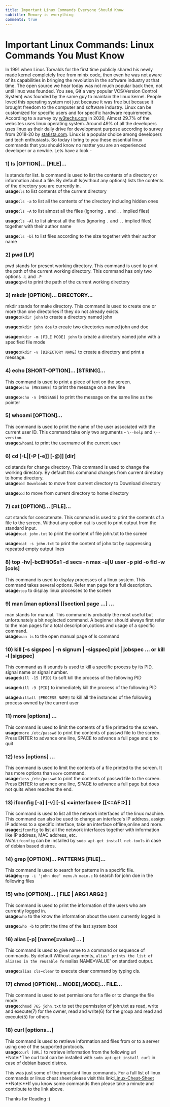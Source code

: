 ```yaml
---
title: Important Linux Commands Everyone Should Know
subtitle: Memory is everything
comments: true
---
```


# Important Linux Commands: Linux Commands You Must Know

In 1991 when Linus Torvalds for the first time publicly shared his newly made kernel completely free from minix code, then even he was not aware of its capabilities in bringing the revolution in the software industry at that time. The open source we hear today was not much popular back then, not until linux was founded. You see, Git a very popular VCS(Version Control System) was founded by the same guy to maintain the linux kernel. People loved this operating system not just because it was free but because it brought freedom to the computer and software industry. Linux can be customized for specific users and for specific hardware requirements.  
According to a survey by [w3techs.com][1] in 2020, Almost 29.7% of the websites uses linux operating system. Around 49% of all the developers uses linux as their daily drive for development purpose according to survey from 2018-20 by [statista.com][2]. Linux is a popular choice among developers and tech enthusiasts. So today i bring to you these essential linux commands that you should know no matter you are an experienced developer or a newbie. Lets have a look -

###  [ ][3] 1) ls [OPTION]... [FILE]... 

ls stands for list. ls command is used to list the contents of a directory or information about a file. By default ls(without any options) lists the contents of the directory you are currently in.  
**usage:**`ls` to list contents of the current directory

**usage:**`ls -a` to list all the contents of the directory including hidden ones

**usage:**`ls -A` to list almost all the files (ignoring `.` and `..` implied files)

**usage:**`ls -Al` to list almost all the files (ignoring `.` and `..` implied files) together with their author name 

**usage:**`ls -bl` to list files according to the size together with their author name

###  [ ][4] 2) pwd [LP] 

pwd stands for present working directory. This command is used to print the path of the current working directory. This command has only two options `-L` and `-P`  
**usage:**`pwd` to print the path of the current working directory

###  [ ][5] 3) mkdir [OPTION]... DIRECTORY... 

mkdir stands for make directory. This command is used to create one or more than one directories if they do not already exists.  
**usage:**`mkdir john` to create a directory named john

**usage:**`mkdir john doe` to create two directories named john and doe

**usage:**`mkdir -m [FILE MODE] john` to create a directory named john with a specified file mode

**usage:**`mkdir -v [DIRECTORY NAME]` to create a directory and print a message.

###  [ ][6] 4) echo [SHORT-OPTION]... [STRING]... 

This command is used to print a piece of text on the screen.  
**usage:**`echo [MESSAGE]` to print the message on a new line

**usage:**`echo -n [MESSAGE]` to print the message on the same line as the pointer

###  [ ][7] 5) whoami [OPTION]... 

This command is used to print the name of the user associated with the current user ID. This command take only two arguments - `\--help` and `\--version`.  
**usage:**`whoami` to print the username of the current user

###  [ ][8] 6) cd [-L|[-P [-e]] [-@]] [dir] 

cd stands for change directory. This command is used to change the working directory. By default this command changes from current directory to home directory.  
**usage:**`cd Downloads` to move from current directory to Download directory

**usage:**`cd` to move from current directory to home directory

###  [ ][9] 7) cat [OPTION]... [FILE]... 

cat stands for concatenate. This command is used to print the contents of a file to the screen. Without any option cat is used to print output from the standard input.  
**usage:**`cat john.txt` to print the content of file john.txt to the screen

**usage:**`cat -s john.txt` to print the content of john.txt by suppressing repeated empty output lines

###  [ ][10] 8) top -hv|-bcEHiOSs1 -d secs -n max -u|U user -p pid -o fld -w [cols] 

This command is used to display processes of a linux system. This command takes several options. Refer man page for a full description.  
**usage:**`top` to display linux processes to the screen

###  [ ][11] 9) man [man options] [[section] page ...] ... 

man stands for manual. This command is probably the most useful but unfortunately a bit neglected command. A beginner should always first refer to the man pages for a total description,options and usage of a specific command.  
**usage:**`man ls` to the open manual page of ls command

###  [ ][12] 10) kill [-s sigspec | -n signum | -sigspec] pid | jobspec ... or kill -l [sigspec] 

This command as it sounds is used to kill a specific process by its PID, signal name or signal number.  
**usage:**`kill -15 [PID]` to soft kill the process of the following PID

**usage:**`kill -9 [PID]` to immediately kill the process of the following PID

**usage:**`killall [PROCESS NAME]` to kill all the instances of the following process owned by the current user

###  [ ][13] 11) more [options] ... 

This command is used to limit the contents of a file printed to the screen.  
**usage:**`more /etc/passwd` to print the contents of passwd file to the screen. Press ENTER to advance one line, SPACE to advance a full page and q to quit

###  [ ][14] 12) less [options] ... 

This command is used to limit the contents of a file printed to the screen. It has more options than `more` command.   
**usage:**`less /etc/passwd` to print the contents of passwd file to the screen. Press ENTER to advance one line, SPACE to advance a full page but does not quits when reaches the end.

###  [ ][15] 13) ifconfig [-a] [-v] [-s] <=interface=> [[<=AF=>] ] 

This command is used to list all the network interfaces of the linux machine. This command can also be used to change an interface's IP address, assign IP address to a specific interface, take an interface offline,online and more.  
**usage:**`ifconfig` to list all the network interfaces together with information like IP address, MAC address, etc.  
_Note:_`ifconfig` can be installed by `sudo apt-get install net-tools` in case of debian based distros. 

###  [ ][16] 14) grep [OPTION]... PATTERNS [FILE]... 

This command is used to search for patterns in a specific file.  
**usage:**`grep -i 'john doe' menu.h main.c` to search for john doe in the following files 

###  [ ][17] 15) who [OPTION]... [ FILE | ARG1 ARG2 ] 

This command is used to print the information of the users who are currently logged in.  
**usage:**`who` to the know the information about the users currently logged in

**usage:**`who -b` to print the time of the last system boot

###  [ ][18] 16) alias [-p] [name[=value] ... ] 

This command is used to give name to a command or sequence of commands. By default Without arguments, `alias' prints the list of aliases in the reusable form`alias NAME=VALUE' on standard output.

**usage:**`alias cls=clear` to execute clear command by typing cls.

###  [ ][19] 17) chmod [OPTION]... MODE[,MODE]... FILE... 

This command is used to set permissions for a file or to change the file mode.  
**usage:**`chmod 765 john.txt` to set the permission of john.txt as read, write and execute(7) for the owner, read and write(6) for the group and read and execute(5) for others

###  [ ][20] 18) curl [options...] 

This command is used to retrieve information and files from or to a server using one of the supported protocols.  
**usage:**`curl [URL]` to retrieve information from the following url  
*Note:*The curl tool can be installed with `sudo apt-get install curl` in case of debian based distros.

This was just some of the important linux commands. For a full list of linux commands or linux cheat sheet please visit this link:[Linux-Cheat-Sheet][21]  
**Note:**If you know some commands then please take a minute and contribute to the link above.

Thanks for Reading :) 

[1]: https://w3techs.com/technologies/details/os-linux
[2]: https://www.statista.com/statistics/869211/worldwide-software-development-operating-system/
[3]: https://dev.to#1-ls-option-file
[4]: https://dev.to#2-pwd-lp
[5]: https://dev.to#3-mkdir-option-directory
[6]: https://dev.to#4-echo-shortoption-string
[7]: https://dev.to#5-whoami-option
[8]: https://dev.to#6-cd-lp-e-dir
[9]: https://dev.to#7-cat-option-file
[10]: https://dev.to#8-top-hvbcehioss1-d-secs-n-max-uu-user-p-pid-o-fld-w-cols
[11]: https://dev.to#9-man-man-options-section-page-
[12]: https://dev.to#10-kill-s-sigspec-n-signum-sigspec-pid-jobspec-or-kill-l-sigspec
[13]: https://dev.to#11-more-options-
[14]: https://dev.to#12-less-options-
[15]: https://dev.to#13-ifconfig-a-v-s-ltinterfacegt-ltafgt-
[16]: https://dev.to#14-grep-option-patterns-file
[17]: https://dev.to#15-who-option-file-arg1-arg2-
[18]: https://dev.to#16-alias-p-namevalue-
[19]: https://dev.to#17-chmod-option-modemode-file
[20]: https://dev.to#18-curl-options
[21]: https://github.com/chaitanya4vedi/Linux-Cheat-Sheet/blob/master/README.md

  
